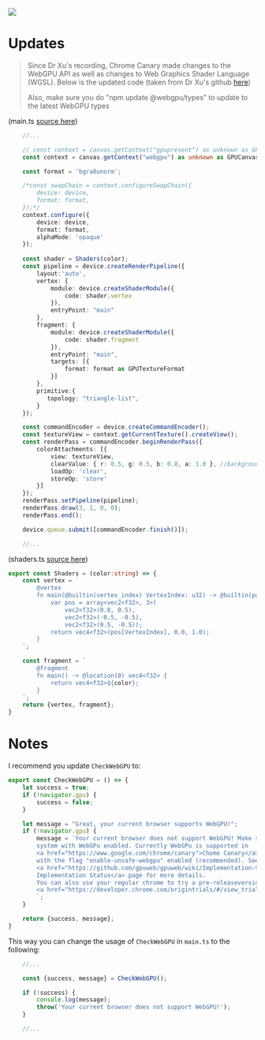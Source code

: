![](https://www.youtube.com/watch?v=QWh968pmsbg)

# Updates
> Since Dr Xu's recording, Chrome Canary made changes to the WebGPU API as well as changes to Web Graphics Shader Language (WGSL). Below is the updated code (taken from Dr Xu's github [here](https://github.com/jack1232/webgpu02))
>
> Also, make sure you do "npm update @webgpu/types" to update to the latest WebGPU types

(main.ts [source here](https://github.com/jack1232/webgpu02/blob/main/src/main.ts))
```ts
    //...

    // const context = canvas.getContext("gpupresent") as unknown as GPUCanvasContext;
    const context = canvas.getContext("webgpu") as unknown as GPUCanvasContext;

    const format = 'bgra8unorm';

    /*const swapChain = context.configureSwapChain({
        device: device,
        format: format,
    });*/    
    context.configure({
        device: device,
        format: format,
        alphaMode: 'opaque'
    });
    
    const shader = Shaders(color);
    const pipeline = device.createRenderPipeline({
        layout:'auto',
        vertex: {
            module: device.createShaderModule({                    
                code: shader.vertex
            }),
            entryPoint: "main"
        },
        fragment: {
            module: device.createShaderModule({                    
                code: shader.fragment
            }),
            entryPoint: "main",
            targets: [{
                format: format as GPUTextureFormat
            }]
        },
        primitive:{
           topology: "triangle-list",
        }
    });

    const commandEncoder = device.createCommandEncoder();
    const textureView = context.getCurrentTexture().createView();
    const renderPass = commandEncoder.beginRenderPass({
        colorAttachments: [{
            view: textureView,
            clearValue: { r: 0.5, g: 0.5, b: 0.8, a: 1.0 }, //background color
            loadOp: 'clear',
            storeOp: 'store'
        }]
    });
    renderPass.setPipeline(pipeline);
    renderPass.draw(3, 1, 0, 0);
    renderPass.end();

    device.queue.submit([commandEncoder.finish()]);

    //...
```

(shaders.ts [source here](https://github.com/jack1232/webgpu02/blob/main/src/shaders.ts))
```ts
export const Shaders = (color:string) => {
    const vertex = `
        @vertex
        fn main(@builtin(vertex_index) VertexIndex: u32) -> @builtin(position) vec4<f32> {
            var pos = array<vec2<f32>, 3>(
                vec2<f32>(0.0, 0.5),
                vec2<f32>(-0.5, -0.5),
                vec2<f32>(0.5, -0.5));
            return vec4<f32>(pos[VertexIndex], 0.0, 1.0);
        }
    `;

    const fragment = `
        @fragment
        fn main() -> @location(0) vec4<f32> {
            return vec4<f32>${color};
        }
    `;
    return {vertex, fragment};
}
```

# Notes
I recommend you update `CheckWebGPU` to:

```js
export const CheckWebGPU = () => {
    let success = true;
    if (!navigator.gpu) {
        success = false;
    }

    let message = "Great, your current browser supports WebGPU!";
    if (!navigator.gpu) {
        message = `Your current browser does not support WebGPU! Make sure you are on a
        system with WebGPu enabled. Currently WebGPu is supported in 
        <a href="https://www.google.com/chrome/canary">Chome Canary</a>
        with the flag "enable-unsafe-webgpu" enabled (recommended). See the 
        <a href="https://github.com/gpuweb/gpuweb/wiki/Implementation-Status">
        Implementation Status</a> page for more details.
        You can also use your regular chrome to try a pre-releaseversion of WebGPU via
        <a href="https://developer.chrome.com/origintrials/#/view_trial/118219490218475521">Origina Trials</a>.
        `;
    }

    return {success, message};
}
```

This way you can change the usage of `CheckWebGPU` in `main.ts` to the following:
```js
    //...

    const {success, message} = CheckWebGPU();

    if (!success) {
        console.log(message);
        throw('Your current browser does not support WebGPU!');
    }

    //...
```